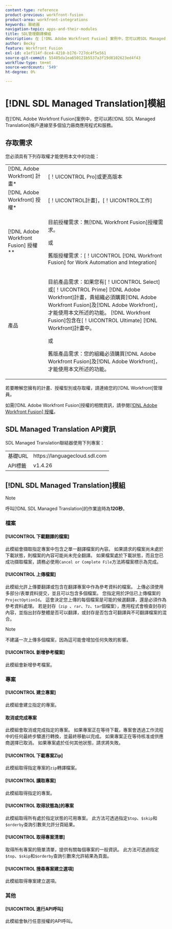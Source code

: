 ```yaml
---
content-type: reference
product-previous: workfront-fusion
product-area: workfront-integrations
keywords: 聯結器
navigation-topic: apps-and-their-modules
title: SDL管理翻譯模組
description: 在 [!DNL Adobe Workfront Fusion] 案例中，您可以將SDL Managed Translation帳戶連線至多個協力廠商應用程式和服務。
author: Becky
feature: Workfront Fusion
exl-id: e1ef114f-8ce4-4210-b176-727dc4f5e561
source-git-commit: 55485da1ea650121b5537a3f19d8102623ed4f43
workflow-type: tm+mt
source-wordcount: '549'
ht-degree: 0%

---
```


# [!DNL SDL Managed Translation]模組

在[!DNL Adobe Workfront Fusion]案例中，您可以將[!DNL SDL Managed Translation]帳戶連線至多個協力廠商應用程式和服務。

## 存取需求

您必須具有下列存取權才能使用本文中的功能：

<table style="table-layout:auto"> 
 <col> 
 <col> 
 <tbody> 
  <tr> 
   <td role="rowheader">[!DNL Adobe Workfront] 計畫*</td>
  <td> <p>[！UICONTROL Pro]或更高版本</p> </td>
  </tr> 
  <tr data-mc-conditions=""> 
   <td role="rowheader">[!DNL Adobe Workfront] 授權*</td>
   <td> <p>[！UICONTROL計畫]，[！UICONTROL工作]</p> </td> 
  </tr> 
  <tr> 
   <td role="rowheader">[!DNL Adobe Workfront Fusion] 授權**</td> 
   <td>
   <p>目前授權需求：無[!DNL Workfront Fusion]授權需求。</p>
   <p>或</p>
   <p>舊版授權需求：[！UICONTROL [!DNL Workfront Fusion] for Work Automation and Integration] </p>
   </td> 
  </tr> 
  <tr> 
   <td role="rowheader">產品</td> 
   <td>
   <p>目前產品需求：如果您有[！UICONTROL Select]或[！UICONTROL Prime] [!DNL Adobe Workfront]計畫，貴組織必須購買[!DNL Adobe Workfront Fusion]及[!DNL Adobe Workfront]，才能使用本文所述的功能。 [!DNL Workfront Fusion]包含在[！UICONTROL Ultimate] [!DNL Workfront]計畫中。</p>
   <p>或</p>
   <p>舊版產品需求：您的組織必須購買[!DNL Adobe Workfront Fusion]及[!DNL Adobe Workfront]，才能使用本文所述的功能。</p>
   </td> 
  </tr> 
 </tbody> 
</table>

若要瞭解您擁有的計畫、授權型別或存取權，請連絡您的[!DNL Workfront]管理員。

如需[!DNL Adobe Workfront Fusion]授權的相關資訊，請參閱[[!DNL Adobe Workfront Fusion] 授權](../../workfront-fusion/get-started/license-automation-vs-integration.md)。

## SDL Managed Translation API資訊

SDL Managed Translation聯結器使用下列專案：

<table style="table-layout:auto"> 
 <col> 
 <col> 
 <tbody> 
  <tr> 
   <td role="rowheader">基礎URL</td> 
   <td>https://languagecloud.sdl.com</td> 
  </tr>
  <tr> 
   <td role="rowheader">API標籤</td> 
   <td>v1.4.26</td> 
  </tr>
 </tbody> 
 </table>

## [!DNL SDL Managed Translation]模組

>[!NOTE]
>
>呼叫[!DNL SDL Managed Translation]的作業逾時為&#x200B;**120秒**。

### 檔案

#### [!UICONTROL 下載翻譯的檔案]

此模組會擷取指定專案中包含之單一翻譯檔案的內容。 如果請求的檔案尚未處於下載狀態，則檔案的內容可能尚未完全翻譯。 如果檔案處於下載狀態，而且您已成功擷取檔案，請務必使用`Cancel or Complete File`方法將檔案標示為完成。

#### [!UICONTROL 上傳檔案]

此模組允許上傳要翻譯或包含在翻譯專案中作為參考資料的檔案。 上傳必須使用多部分/表單資料提交，並且可以包含多個檔案。 您指定用於評估已上傳檔案的`ProjectOptionId`。 這會決定您上傳的每個檔案是可能的候選翻譯，還是必須作為參考資料處理。 若是封存（`zip `、`rar`、`7z`、`tar`個檔案），應用程式會檢查封存的內容，並指出封存整體是否可以翻譯，或封存是否包含可翻譯與不可翻譯檔案的混合。

>[!NOTE]
>
>不建議一次上傳多個檔案，因為這可能會增加任何失敗的影響。

#### [!UICONTROL 新增參考檔案]

此模組會新增參考檔案。

### 專案

#### [!UICONTROL 建立專案]

此模組會建立指定的專案。

#### 取消或完成專案

此模組會取消或完成指定的專案。 如果專案正在等待下載，專案會透過工作流程中的任何最終步驟進行轉換，並最終移動以完成。 如果專案正在等待核准或供應商選擇已取消。 如果專案處於任何其他狀態，請求將失敗。

#### [!UICONTROL 下載專案Zip]

此模組取得指定專案的`zip`轉譯檔案。

#### [!UICONTROL 讀取專案]

此模組取得指定的專案。

#### [!UICONTROL 取得狀態為]的專案

此模組取得所有處於指定狀態的可用專案。 此方法可透過指定`$top`、`$skip`和`$orderby`查詢引數來允許分頁結果。

#### [!UICONTROL 取得專案清單]

取得所有專案的簡單清單，提供有關每個專案的一般資訊。 此方法可透過指定`$top`、`$skip`和`$orderby`查詢引數來允許結果為頁面。

#### [!UICONTROL 搜尋專案建立選項]

此模組取得專案建立選項。

### 其他

#### [!UICONTROL 進行API呼叫]

此模組會執行任意授權的API呼叫。
